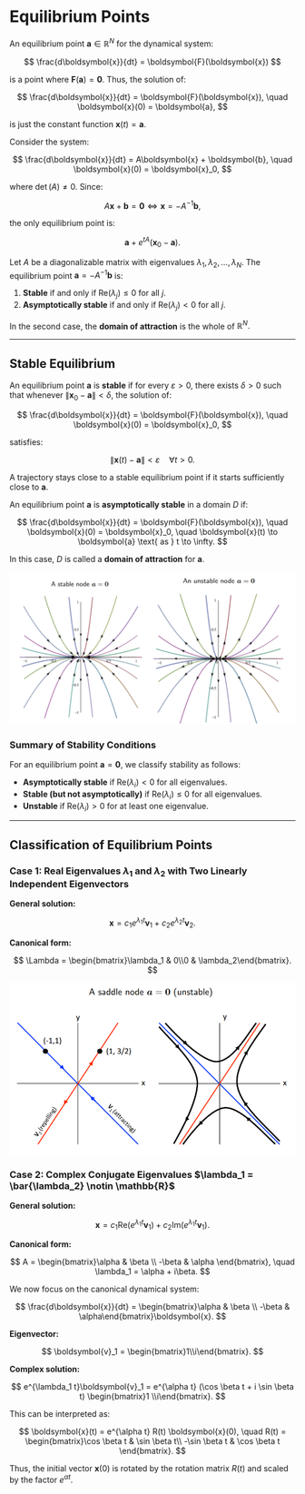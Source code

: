 # Equilibrium Points

An equilibrium point $\boldsymbol{a} \in \mathbb{R}^N$ for the dynamical system:

$$
    \frac{d\boldsymbol{x}}{dt} = \boldsymbol{F}(\boldsymbol{x})
$$

is a point where $\boldsymbol{F}(\boldsymbol{a}) = \boldsymbol{0}.$ Thus, the solution of:

$$
    \frac{d\boldsymbol{x}}{dt} = \boldsymbol{F}(\boldsymbol{x}), \quad \boldsymbol{x}(0) = \boldsymbol{a},
$$

is just the constant function $\boldsymbol{x}(t) = \boldsymbol{a}.$

Consider the system:

$$
    \frac{d\boldsymbol{x}}{dt} = A\boldsymbol{x} + \boldsymbol{b}, \quad \boldsymbol{x}(0) = \boldsymbol{x}_0,
$$

where $\det(A) \neq 0.$ Since:

$$
    A\boldsymbol{x} + \boldsymbol{b} = \boldsymbol{0} \iff \boldsymbol{x} = -A^{-1}\boldsymbol{b},
$$

the only equilibrium point is:

$$
    \boldsymbol{a} + e^{tA}(\boldsymbol{x}_0 - \boldsymbol{a}).
$$

Let $A$ be a diagonalizable matrix with eigenvalues $\lambda_1, \lambda_2, \dots, \lambda_N.$ The equilibrium point $\boldsymbol{a} = -A^{-1}\boldsymbol{b}$ is:

1. **Stable** if and only if $\text{Re}(\lambda_j) \leq 0$ for all $j.$
2. **Asymptotically stable** if and only if $\text{Re}(\lambda_j) < 0$ for all $j.$

In the second case, the **domain of attraction** is the whole of $\mathbb{R}^N.$

---

## Stable Equilibrium

An equilibrium point $\boldsymbol{a}$ is **stable** if for every $\varepsilon > 0,$ there exists $\delta > 0$ such that whenever $\|\boldsymbol{x}_0 - \boldsymbol{a}\| < \delta,$ the solution of:

$$
    \frac{d\boldsymbol{x}}{dt} = \boldsymbol{F}(\boldsymbol{x}), \quad \boldsymbol{x}(0) = \boldsymbol{x}_0,
$$

satisfies:

$$
    \|\boldsymbol{x}(t) - \boldsymbol{a}\| < \varepsilon \quad \forall t > 0.
$$

A trajectory stays close to a stable equilibrium point if it starts sufficiently close to $\boldsymbol{a}.$

An equilibrium point $\boldsymbol{a}$ is **asymptotically stable** in a domain $D$ if:

$$
    \frac{d\boldsymbol{x}}{dt} = \boldsymbol{F}(\boldsymbol{x}), \quad \boldsymbol{x}(0) = \boldsymbol{x}_0, \quad \boldsymbol{x}(t) \to \boldsymbol{a} \text{ as } t \to \infty.
$$

In this case, $D$ is called a **domain of attraction** for $\boldsymbol{a}.$

![stable_unstable](media/stable-and-unstable.png)

### Summary of Stability Conditions

For an equilibrium point $\boldsymbol{a} = \boldsymbol{0},$ we classify stability as follows:

- **Asymptotically stable** if $\text{Re}(\lambda_i) < 0$ for all eigenvalues.
- **Stable (but not asymptotically)** if $\text{Re}(\lambda_i) \leq 0$ for all eigenvalues.
- **Unstable** if $\text{Re}(\lambda_i) > 0$ for at least one eigenvalue.

---

## Classification of Equilibrium Points

### Case 1: Real Eigenvalues $\lambda_1$ and $\lambda_2$ with Two Linearly Independent Eigenvectors

**General solution:**

$$
    \boldsymbol{x} = c_1e^{\lambda_1 t}\boldsymbol{v}_1 + c_2e^{\lambda_2 t}\boldsymbol{v}_2.
$$

**Canonical form:**

$$
    \Lambda = \begin{bmatrix}\lambda_1 & 0\\0 & \lambda_2\end{bmatrix}.
$$

![stable_unstable](media/saddle-unstable.PNG)

### Case 2: Complex Conjugate Eigenvalues $\lambda_1 = \bar{\lambda_2} \notin \mathbb{R}$

**General solution:**

$$
    \boldsymbol{x} = c_1 \text{Re}(e^{\lambda_1 t}\boldsymbol{v}_1) + c_2 \text{Im}(e^{\lambda_1t}\boldsymbol{v}_1).
$$

**Canonical form:**

$$
    A = \begin{bmatrix}\alpha & \beta \\ -\beta & \alpha \end{bmatrix}, \quad \lambda_1 = \alpha + i\beta.
$$

We now focus on the canonical dynamical system:

$$
    \frac{d\boldsymbol{x}}{dt} = \begin{bmatrix}\alpha & \beta \\ -\beta & \alpha\end{bmatrix}\boldsymbol{x}.
$$

**Eigenvector:**

$$
    \boldsymbol{v}_1 = \begin{bmatrix}1\\i\end{bmatrix}.
$$

**Complex solution:**

$$
    e^{\lambda_1 t}\boldsymbol{v}_1 = e^{\alpha t} (\cos \beta t + i \sin \beta t) \begin{bmatrix}1 \\i\end{bmatrix}.
$$

This can be interpreted as:

$$
    \boldsymbol{x}(t) = e^{\alpha t} R(t) \boldsymbol{x}(0), \quad R(t) = \begin{bmatrix}\cos \beta t & \sin \beta t\\ -\sin \beta t & \cos \beta t \end{bmatrix}.
$$

Thus, the initial vector $\boldsymbol{x}(0)$ is rotated by the rotation matrix $R(t)$ and scaled by the factor $e^{\alpha t}.$